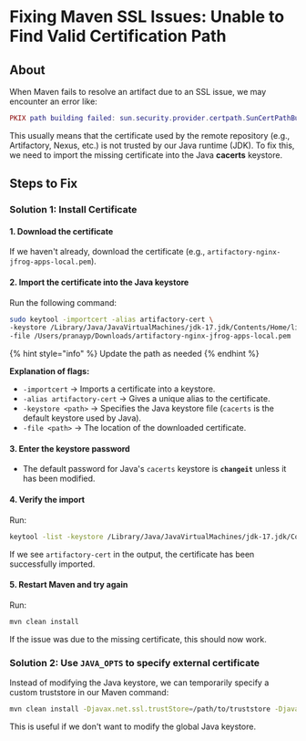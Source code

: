 # Fixing Maven SSL Issues: Unable to Find Valid Certification Path

## About

When Maven fails to resolve an artifact due to an SSL issue, we may encounter an error like:

```lua
PKIX path building failed: sun.security.provider.certpath.SunCertPathBuilderException: unable to find valid certification path to requested target
```

This usually means that the certificate used by the remote repository (e.g., Artifactory, Nexus, etc.) is not trusted by our Java runtime (JDK). To fix this, we need to import the missing certificate into the Java **cacerts** keystore.

## Steps to Fix

### Solution 1: Install Certificate

#### **1. Download the certificate**

If we haven't already, download the certificate (e.g., `artifactory-nginx-jfrog-apps-local.pem`).

#### **2. Import the certificate into the Java keystore**

Run the following command:

```sh
sudo keytool -importcert -alias artifactory-cert \
-keystore /Library/Java/JavaVirtualMachines/jdk-17.jdk/Contents/Home/lib/security/cacerts \
-file /Users/pranayp/Downloads/artifactory-nginx-jfrog-apps-local.pem
```

{% hint style="info" %}
Update the path as needed
{% endhint %}

**Explanation of flags:**

* `-importcert` → Imports a certificate into a keystore.
* `-alias artifactory-cert` → Gives a unique alias to the certificate.
* `-keystore <path>` → Specifies the Java keystore file (`cacerts` is the default keystore used by Java).
* `-file <path>` → The location of the downloaded certificate.

#### **3. Enter the keystore password**

* The default password for Java's `cacerts` keystore is **`changeit`** unless it has been modified.

#### **4. Verify the import**

Run:

```sh
keytool -list -keystore /Library/Java/JavaVirtualMachines/jdk-17.jdk/Contents/Home/lib/security/cacerts | grep artifactory-cert
```

If we see `artifactory-cert` in the output, the certificate has been successfully imported.

#### **5. Restart Maven and try again**

Run:

```sh
mvn clean install
```

If the issue was due to the missing certificate, this should now work.

### Solution 2: Use `JAVA_OPTS`  to specify external certificate

Instead of modifying the Java keystore, we can temporarily specify a custom truststore in our Maven command:

```sh
mvn clean install -Djavax.net.ssl.trustStore=/path/to/truststore -Djavax.net.ssl.trustStorePassword=changeit
```

This is useful if we don't want to modify the global Java keystore.
